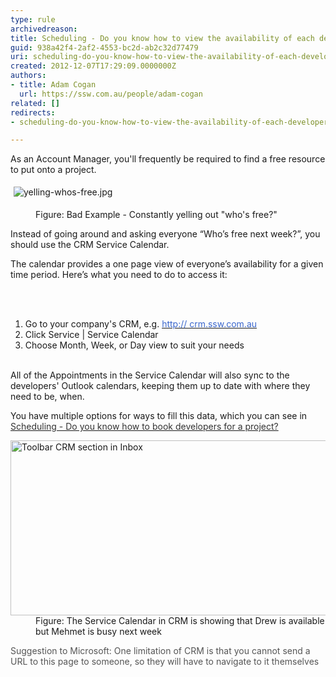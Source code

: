 ```yaml
---
type: rule
archivedreason: 
title: Scheduling - Do you know how to view the availability of each developer? (Resource Scheduling)
guid: 938a42f4-2af2-4553-bc2d-ab2c32d77479
uri: scheduling-do-you-know-how-to-view-the-availability-of-each-developer-resource-scheduling
created: 2012-12-07T17:29:09.0000000Z
authors:
- title: Adam Cogan
  url: https://ssw.com.au/people/adam-cogan
related: []
redirects:
- scheduling-do-you-know-how-to-view-the-availability-of-each-developer-(resource-scheduling)

---
```



<p>As an Account Manager, you'll frequently be required to find a free resource to put onto a project.&#160;</p><p><img src="/PublishingImages/yelling-whos-free.jpg" alt="yelling-whos-free.jpg" style="margin&#58;5px;" />​</p><dd class="ssw15-rteElement-FigureBad"> Figure&#58; Bad Example - Constantly yelling out &quot;who's free?&quot;&#160;<br></dd><p>Instead of going around and asking everyone “Who’s free next week?”, you should use the CRM Service Calendar.</p><p>The calendar provides a one page view of everyone’s availability for a given time period. Here’s what you need to do to access it&#58;</p>
<br><excerpt class='endintro'></excerpt><br>
<p></p><ol><li>Go to your company's&#160;CRM, e.g.&#160;<a href="http&#58;//crm.ssw.com.au/" target="_blank"><font color="#3a66cc">http&#58;// crm.ssw.com.au</font></a></li><li>Click Service | Service Calendar</li><li>Choose Month, Week, or Day view to suit your needs<br><br></li></ol><p>All of the Appointments in the Service Calendar will also sync to the developers' Outlook calendars, keeping them up to date with where they need to be, when.</p><p>You have multiple options for ways to fill this data, which you can see in <a href="/Pages/How-to-book-developers-for-a-project.aspx"><font color="#333333">Scheduling - Do you know how to book developers for a project? </font></a></p><dl class="image"><dt><img alt="Toolbar CRM section in Inbox" src="/PublishingImages/CRMServiceCalendar.jpg" style="width&#58;600px;height&#58;280px;" /></dt> <dd> Figure&#58; The&#160;Service Calendar in CRM is showing that Drew is available but Mehmet is busy next week </dd></dl><p><font color="#555555">Suggestion to Microsoft&#58;&#160;One limitation of CRM is that you cannot send a URL to this page to someone, so they will have to navigate to it themselves</font></p><dl class="image"> </dl>



